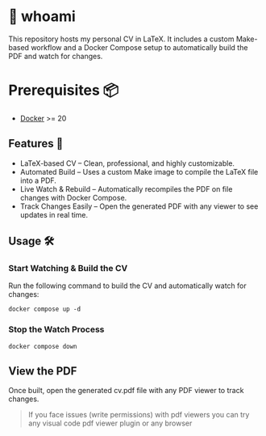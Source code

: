 # 📄 whoami

This repository hosts my personal CV in LaTeX. It includes a custom Make-based workflow and a Docker Compose setup to automatically build the PDF and watch for changes.

# Prerequisites 📦
- [Docker](https://docs.docker.com/engine/install/) >= 20

## Features 🚀
- LaTeX-based CV – Clean, professional, and highly customizable.
- Automated Build – Uses a custom Make image to compile the LaTeX file into a PDF.
- Live Watch & Rebuild – Automatically recompiles the PDF on file changes with Docker Compose.
- Track Changes Easily – Open the generated PDF with any viewer to see updates in real time.


## Usage 🛠️

### Start Watching & Build the CV
Run the following command to build the CV and automatically watch for changes:

```
docker compose up -d
```

### Stop the Watch Process
```
docker compose down
```

## View the PDF

Once built, open the generated cv.pdf file with any PDF viewer to track changes.

> If you face issues (write permissions) with pdf viewers you can try any visual code pdf viewer plugin or any browser